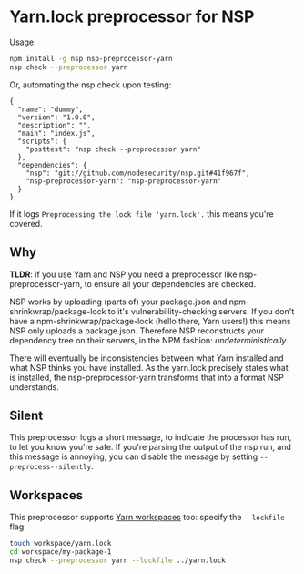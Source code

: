 # Yarn.lock preprocessor for NSP

Usage:

````bash
npm install -g nsp nsp-preprocessor-yarn
nsp check --preprocessor yarn
````

Or, automating the nsp check upon testing:

````
{
  "name": "dummy",
  "version": "1.0.0",
  "description": "",
  "main": "index.js",
  "scripts": {
    "posttest": "nsp check --preprocessor yarn"
  },
  "dependencies": {
    "nsp": "git://github.com/nodesecurity/nsp.git#41f967f",
    "nsp-preprocessor-yarn": "nsp-preprocessor-yarn"
  }
}
````

If it logs `Preprocessing the lock file 'yarn.lock'.` this means you're covered.

## Why
**TLDR**: if you use Yarn and NSP you need a preprocessor like nsp-preprocessor-yarn, to ensure all your dependencies are checked.

NSP works by uploading (parts of) your package.json and npm-shrinkwrap/package-lock to it's vulnerabillity-checking servers.
If you don't have a npm-shrinkwrap/package-lock (hello there, Yarn users!) this means NSP only uploads a package.json.
Therefore NSP reconstructs your dependency tree on their servers, in the NPM fashion: *undeterministically*.

There will eventually be inconsistencies between what Yarn installed and what NSP thinks you have installed.
As the yarn.lock precisely states what is installed, the nsp-preprocessor-yarn transforms that into a format NSP understands.

## Silent
This preprocessor logs a short message, to indicate the processor has run, to let you know you're safe.
If you're parsing the output of the nsp run, and this message is annoying, you can disable the message by setting `--preprocess--silently`.

## Workspaces
This preprocessor supports [Yarn workspaces](https://yarnpkg.com/lang/en/docs/workspaces/#toc-why-would-you-want-to-do-this) too: specify the `--lockfile` flag:

````bash
touch workspace/yarn.lock
cd workspace/my-package-1
nsp check --preprocessor yarn --lockfile ../yarn.lock
````
